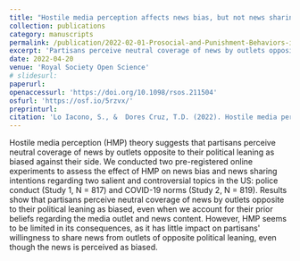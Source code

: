 ```yaml
---
title: "Hostile media perception affects news bias, but not news sharing intentions"
collection: publications
category: manuscripts
permalink: /publication/2022-02-01-Prosocial-and-Punishment-Behaviors-in-Everyday-life
excerpt: 'Partisans perceive neutral coverage of news by outlets opposite to their political leaning as biased, even when we account for their prior beliefs regarding the media outlet and news content.'
date: 2022-04-20
venue: 'Royal Society Open Science'
# slidesurl:  
paperurl: 
openaccessurl: 'https://doi.org/10.1098/rsos.211504'
osfurl: 'https://osf.io/5rzvx/'
preprinturl: 
citation: 'Lo Iacono, S., &  Dores Cruz, T.D. (2022). Hostile media perception affects news bias, but not news sharing intentions. Royal Society Open Science, 9(4). https://doi.org/10.1098/rsos.211504'
---
```


Hostile media perception (HMP) theory suggests that partisans perceive neutral coverage of news by outlets opposite to their political leaning as biased against their side. We conducted two pre-registered online experiments to assess the effect of HMP on news bias and news sharing intentions regarding two salient and controversial topics in the US: police conduct (Study 1, N = 817) and COVID-19 norms (Study 2, N = 819). Results show that partisans perceive neutral coverage of news by outlets opposite to their political leaning as biased, even when we account for their prior beliefs regarding the media outlet and news content. However, HMP seems to be limited in its consequences, as it has little impact on partisans' willingness to share news from outlets of opposite political leaning, even though the news is perceived as biased.

